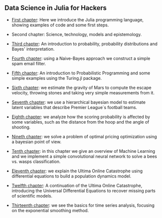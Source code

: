## Data Science in Julia for Hackers    

* [First chapter](https://lambdaclass.com/data_science_in_julia_for_hackers/docs/01_julia_intro/01_julia_intro.jl.html): 
 Here we introduce the Julia programming language, showing examples of code and some first steps. 

* Second chapter: Science, technology, models and epistemology. 

* [Third chapter](https://lambdaclass.com/data_science_in_julia_for_hackers/probability_introduction/prob_intro.jl.html): An introduction to probability, probability distributions and Bayes' interpretation. 

* [Fourth chapter](https://lambdaclass.com/data_science_in_julia_for_hackers/naive_bayes/spam_filter.jl.html): using a Naive-Bayes approach we construct a simple spam email filter.

* [Fifth chapter](https://lambdaclass.com/data_science_in_julia_for_hackers/prob_prog_intro/prob_prog.jl.html): An introduction to Probabilistic Programming and some simple examples using the Turing.jl package.

* [Sixth chapter](https://lambdaclass.com/data_science_in_julia_for_hackers/gravity_exercise/gravity_exercise.jl.html): we estimate the gravity of Mars to compute the escape velocity, throwing stones and taking very simple measurements from it.

* [Seventh chapter](https://lambdaclass.com/data_science_in_julia_for_hackers/football_analysis/football-analysis-chapter.jl.html): we use a hierarchical bayesian model to estimate latent variables that describe Premier League´s football teams.

* [Eighth chapter](https://lambdaclass.com/data_science_in_julia_for_hackers/basketball_scoring/basketball_shots.jl.html): we analyze how the scoring probability is affected by some variables, such as the distance from the hoop and the angle of shooting.

* [Nineth chapter](https://lambdaclass.com/data_science_in_julia_for_hackers/optimal_pricing/optimal-pricing-chapter.jl.html): we solve a problem of optimal pricing optimization using a bayesian point of view.

* [Tenth chapter](https://lambdaclass.com/data_science_in_julia_for_hackers/bees_vs_wasps/wasp_detector.jl.html): in this chapter we give an overview of Machine Learning and we implement a simple convolutional neural network to solve a bees vs. wasps classification.

* [Eleventh chapter](https://lambdaclass.com/data_science_in_julia_for_hackers/ultima_online_chapter/ultima_online_chapter.jl.html): we explain the Ultima Online Catastrophe using differential equations to build a population dynamics model.

* [Twelfth chapter](https://lambdaclass.com/data_science_in_julia_for_hackers/universal_odes/universal_ode_chapter.jl.html): A continuation of the Ultima Online Catastrophe, introducing the Universal Differential Equations to recover missing parts of scientific models.

* [Thirteenth chapter](https://lambdaclass.com/data_science_in_julia_for_hackers/time_series/time_series_chapter.jl.html): we see the basics for time series analysis, focusing on the exponential smoothing method.

